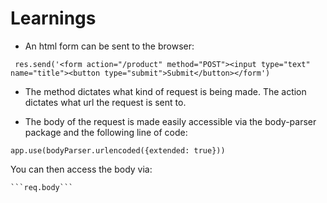 # Learnings

* An html form can be sent to the browser:

```	res.send('<form action="/product" method="POST"><input type="text" name="title"><button type="submit">Submit</button></form')```

* The method dictates what kind of request is being made. The action dictates what url the request is sent to.

* The body of the request is made easily accessible via the body-parser package and the following line of code:

```app.use(bodyParser.urlencoded({extended: true}))```

You can then access the body via:

	```req.body```
